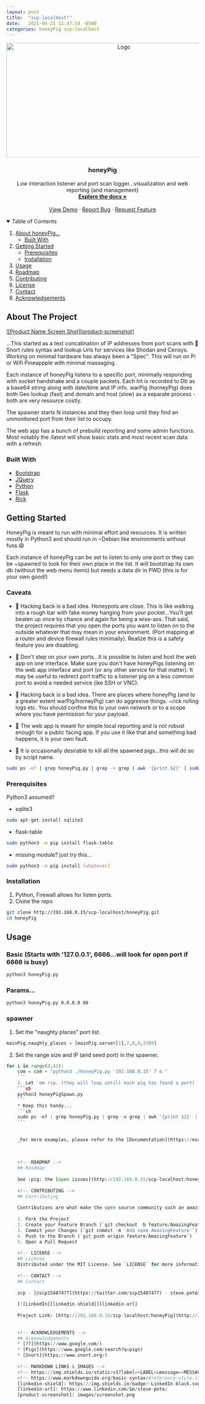 ```yaml
---
layout: post
title:  "scp-localhost!"
date:   2021-04-21 12:47:14 -0500
categories: honeyPig scp-localhost
---
```

<p align="center">
<a href="http://192.168.0.15/scp-localhost/honeyPig">
<img src="images/logo.png" alt="Logo" width="600" height="300">
</a>
<h3 align="center">honeyPig</h3>
<p align="center">
Low interaction listener and port scan logger...visualization and web reporting (and management)
<br />
<a href="http://192.168.0.15/scp-localhost/honeyPig"><strong>Explore the docs »</strong></a>
<br />
<br />
<a href="http://192.168.0.15/scp-localhost/honeyPig">View Demo</a>
·
<a href="http://192.168.0.15/scp-localhost/honeyPig/issues">Report Bug</a>
·
<a href="http://192.168.0.15/scp-localhost/honeyPig/issues">Request Feature</a>
</p>
</p>
<!-- ToC -->
<details open="open">
<summary>Table of Contents</summary>
<ol>
<li>
<a href="#about-the-project">About honeyPig...</a>
<ul>
<li><a href="#built-with">Built With</a></li>
</ul>
</li>
<li>
<a href="#getting-started">Getting Started</a>
<ul>
<li><a href="#prerequisites">Prerequisites</a></li>
<li><a href="#installation">Installation</a></li>
</ul>
</li>
<li><a href="#usage">Usage</a></li>
<li><a href="#roadmap">Roadmap</a></li>
<li><a href="#contributing">Contributing</a></li>
<li><a href="#license">License</a></li>
<li><a href="#contact">Contact</a></li>
<li><a href="#acknowledgements">Acknowledgements</a></li>
</ol>
</details>

<!-- ABOUT THE PROJECT -->
## About The Project

[![Product Name Screen Shot][product-screenshot]](http://192.168.0.15/scp-localhost/honeyPig)

...This started as a text concatination of IP addresses from port scans with :pig: Snort rules syntax and lookup Urls for services like Shodan and Censys. Working on minimal hardware has always been a "Spec". This will run on Pi or Wifi Pineappple with minimal massaging.

Each instance of honeyPig listens to a specific port, minimally responding with socket handshake and a couple packets. Each hit is recorded to Db as a base64 string along with date/time and IP info. warPig (horneyPig) does both Geo lookup (fast) and domain and host (slow) as a separate process - both are very resource costly.

The spawner starts N instances and they then loop until they find an unmonitored port from their list to occupy.

The web app has a bunch of prebuild reporting and some admin functions. Most notably the /latest will show basic stats and most recent scan data with a refresh. 

### Built With

* [Bootstrap](https://getbootstrap.com)
* [JQuery](https://jquery.com)
* [Python](https://www.python.org/)
* [Flask](https://flask.palletsprojects.com/en/1.1.x/)
* [Rick](https://youtu.be/dQw4w9WgXcQ)


<!-- GETTING STARTED -->
## Getting Started

HoneyPig is meant to run with minimal effort and resources.
It is written mostly in Python3 and should run in ~Debian like environments without fuss.:smile:

Each instance of honeyPig can be set to listen to only one port or they can be ~spawned
to look for their own place in the list.
It will bootstrap its own db (without the web menu items) but needs a data dir in PWD (this is for your own good!)

### Caveats

* :pig: Hacking back is a bad idea. Honeypots are close. This is like walking into a rough bar with fake money hanging from your pocket...You'll get beaten up once by chance and again for being a wise-ass.
That said, the project requires that you open the ports you want to listen on to the outside whatever that may mean in your environment. (Port mapping at a router and device firewall rules minimally). Realize this is a safety feature you are disabling.

* :pig: Don't step on your own ports...It is possible to listen and host the web app on one interface. Make sure you don't have honeyPigs listening on the web app interface and port (or any other service for that matter). It may be useful to redirect port traffic to a listener pig on a less common port to avoid a needed service (ike SSH or VNC).

* :pig: Hacking back is a bad idea. There are places where honeyPig (and to a greater extent warPig/horneyPig) can do aggresive things. ~rick rolling logs etc. You should confine this to your own network or to a scope where you have permission for your payload.

* :pig: The web app is meant for simple local reporting and is not robust enough for a public facing app. If you use it like that and something bad happens, it is your own fault. 

* :pig: It is occasionally desirable to kill all the spawned pigs...this will do so by script name. 
```sh
sudo ps -ef | grep honeyPig.py | grep -v grep | awk '{print $2}' | sudo xargs kill
```

### Prerequisites

Python3 assumed?

* sqlite3
```sh
sudo apt-get install sqlite3
```
* flask-table
```sh
sudo python3 -m pip install flask-table
```
* missing module? just try this...
```sh
sudo python3 -m pip install [whatever]
```

### Installation

1. Python, Firewall allows for listen ports. 
2. Clone the repo
```sh
git clone http://192.168.0.15/scp-localhost/honeyPig.git
cd honeyPig
```

<!-- USAGE EXAMPLES -->
## Usage

### Basic (Starts with '127.0.0.1', 6666...will look for open port if 6666 is busy)
```sh
python3 honeyPig.py
```
### Params...
```sh
python3 honeyPig.py 0.0.0.0 80
```
### spawner
1. Set the "naughty places" port list.
```python
mainPig.naughty_places = [mainPig.server[1],7,8,9,3389]
```
2. Set the range size and IP (and seed port) in the spawner.
```python
for i in range(0,42):
	com = com + "python3 ./honeyPig.py '192.168.0.15' 7 & "
	```
	3. Let 'em rip. (they will loop untill each pig has found a port) :pig:
	```sh
	python3 honeyPigSpawn.py
	```
	* Keep this handy... 
	```sh
	sudo ps -ef | grep honeyPig.py | grep -v grep | awk '{print $2}' | sudo xargs kill
	```
	
	
	_For more examples, please refer to the [Documentation](https://example.com)_
	
	
	
	<!-- ROADMAP -->
	## Roadmap
	
	See :pig: the [open issues](http://192.168.0.15/scp-localhost/honeyPig/issues) for a list of proposed features (and known issues). Eventually...
	
	<!-- CONTRIBUTING -->
	## Contributing
	
	Contributions are what make the open source community such an amazing place to be learn, inspire, and create. Any contributions you make are **greatly appreciated**.
	
	1. Fork the Project
	2. Create your Feature Branch (`git checkout -b feature/AmazingFeature`)
	3. Commit your Changes (`git commit -m 'Add some AmazingFeature'`)
	4. Push to the Branch (`git push origin feature/AmazingFeature`)
	5. Open a Pull Request
	
	<!-- LICENSE -->
	## License
	Distributed under the MIT License. See `LICENSE` for more information.
	
	<!-- CONTACT -->
	## Contact
	
	scp - [@scp15487477](https://twitter.com/scp15487477) - steve.pote@protonmail.com :japanese_ogre:
	
	[![LinkedIn][linkedin-shield]][linkedin-url]
	
	Project Link: [http://192.168.0.15/scp-localhost/honeyPig](http://192.168.0.15/scp-localhost/honeyPig)
	
	
	<!-- ACKNOWLEDGEMENTS -->
	## Acknowledgements
	* [??](https://www.google.com/)
	* [Pigs](https://www.google.com/search?q=pigs)
	* [Snort](https://www.snort.org/)
	
	<!-- MARKDOWN LINKS & IMAGES -->
	<!-- https://img.shields.io/static/v1?label=<LABEL>&message=<MESSAGE>&color=<COLOR> -->
	<!-- https://www.markdownguide.org/basic-syntax/#reference-style-links -->
	[linkedin-shield]: https://img.shields.io/badge/-LinkedIn-black.svg?style=for-the-badge&logo=linkedin&colorB=555
	[linkedin-url]: https://www.linkedin.com/in/steve-pote/
	[product-screenshot]: images/screenshot.png
	
